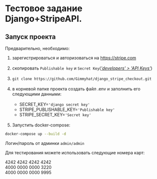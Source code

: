 # Тестовое задание Django+StripeAPI.
## Запуск проекта
Предварительно, необходимо:
1. зарегистрироваться и авторизоваться на https://stripe.com <br><br>
2. скопировать `Publishable key` и `Secret Key`([*'developers' > 'API Keys'*](https://stripe.com/docs/keys)) <br><br>
3. `git clone https://github.com/Gimmyhat/django_stripe_checkout.git` <br><br>
4. в корневой папке проекта создать файл .env и заполнить его следующими данными:<br><br>
   - SECRET_KEY=`'django secret key'`
   - STRIPE_PUBLISHABLE_KEY=`'Publishable key'`
   - STRIPE_SECRET_KEY=`'Secret key'` <br><br>
5. Запустить docker-compose:
```sh
docker-compose up --build -d
```

Логин/пароль от админки `admin/admin` 

Для тестирования можете использовать следующие номера карт:

4242 4242 4242 4242\
4000 0000 0000 3220\
4000 0000 0000 9995
